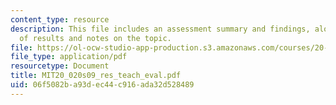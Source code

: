 ```yaml
---
content_type: resource
description: This file includes an assessment summary and findings, along with a table
  of results and notes on the topic.
file: https://ol-ocw-studio-app-production.s3.amazonaws.com/courses/20-020-introduction-to-biological-engineering-design-spring-2009/06f5082ba93dec44c916ada32d528489_MIT20_020s09_res_teach_eval.pdf
file_type: application/pdf
resourcetype: Document
title: MIT20_020s09_res_teach_eval.pdf
uid: 06f5082b-a93d-ec44-c916-ada32d528489
---
```

